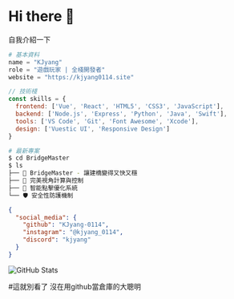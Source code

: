 # Hi there 👋 
自我介紹一下
```python
# 基本資料
name = "KJyang"
role = "遊戲玩家 | 全棧開發者"
website = "https://kjyang0114.site"
```

```javascript
// 技術棧
const skills = {
  frontend: ['Vue', 'React', 'HTML5', 'CSS3', 'JavaScript'],
  backend: ['Node.js', 'Express', 'Python', 'Java', 'Swift'],
  tools: ['VS Code', 'Git', 'Font Awesome', 'Xcode'],
  design: ['Vuestic UI', 'Responsive Design']
}
```

```bash
# 最新專案
$ cd BridgeMaster
$ ls
├── 🌉 BridgeMaster - 讓建橋變得又快又穩
├── 🎯 完美視角計算與控制
├── 🚀 智能點擊優化系統
└── 🛡️ 安全性防護機制
```

```json
{
  "social_media": {
    "github": "KJyang-0114",
    "instagram": "@kjyang_0114",
    "discord": "kjyang"
  }
}
```

![GitHub Stats](https://github-readme-stats.vercel.app/api?username=KJyang-0114&show_icons=true&theme=dark)

#這就別看了 沒在用github當倉庫的大聰明
